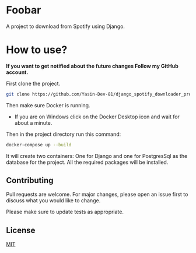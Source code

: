# Foobar

A project to download from Spotify using Django.

# How to use?

<strong>If you want to get notified about the future changes Follow my GitHub account.</strong>

First clone the project.

```bash
git clone https://github.com/Yasin-Dev-81/django_spotify_downloader_project.git
```

Then make sure Docker is running.
* If you are on Windows click on the Docker Desktop icon and wait for about a minute.

Then in the project directory run this command:

```bash
docker-compose up --build
```

It will create two containers:
One for Django and one for PostgresSql as the database for the project.
All the required packages will be installed.


## Contributing
Pull requests are welcome. For major changes, please open an issue first to discuss what you would like to change.

Please make sure to update tests as appropriate.

## License
[MIT](https://choosealicense.com/licenses/mit/)
